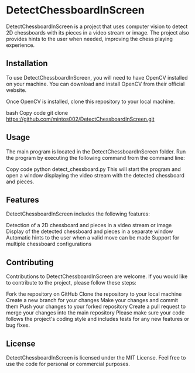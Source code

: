 # DetectChessboardInScreen
DetectChessboardInScreen is a project that uses computer vision to detect 2D chessboards with its pieces in a video stream or image. The project also provides hints to the user when needed, improving the chess playing experience.

## Installation
To use DetectChessboardInScreen, you will need to have OpenCV installed on your machine. You can download and install OpenCV from their official website.

Once OpenCV is installed, clone this repository to your local machine.

bash
Copy code
git clone https://github.com/mintos002/DetectChessboardInScreen.git
## Usage
The main program is located in the DetectChessboardInScreen folder. Run the program by executing the following command from the command line:

Copy code
python detect_chessboard.py
This will start the program and open a window displaying the video stream with the detected chessboard and pieces.

## Features
DetectChessboardInScreen includes the following features:

Detection of a 2D chessboard and pieces in a video stream or image
Display of the detected chessboard and pieces in a separate window
Automatic hints to the user when a valid move can be made
Support for multiple chessboard configurations
## Contributing
Contributions to DetectChessboardInScreen are welcome. If you would like to contribute to the project, please follow these steps:

Fork the repository on GitHub
Clone the repository to your local machine
Create a new branch for your changes
Make your changes and commit them
Push your changes to your forked repository
Create a pull request to merge your changes into the main repository
Please make sure your code follows the project's coding style and includes tests for any new features or bug fixes.

## License
DetectChessboardInScreen is licensed under the MIT License. Feel free to use the code for personal or commercial purposes.

